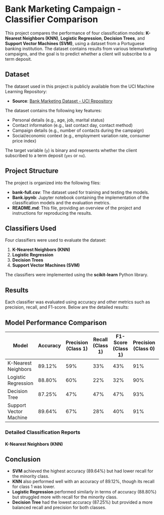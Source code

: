 # Bank Marketing Campaign - Classifier Comparison

This project compares the performance of four classification models: **K-Nearest Neighbors (KNN)**, **Logistic Regression**, **Decision Trees**, and **Support Vector Machines (SVM)**, using a dataset from a Portuguese banking institution. The dataset contains results from various telemarketing campaigns, and the goal is to predict whether a client will subscribe to a term deposit.

## Dataset

The dataset used in this project is publicly available from the UCI Machine Learning Repository:

- **Source**: [Bank Marketing Dataset - UCI Repository](https://archive.ics.uci.edu/ml/datasets/Bank+Marketing)

The dataset contains the following key features:
- Personal details (e.g., age, job, marital status)
- Contact information (e.g., last contact day, contact method)
- Campaign details (e.g., number of contacts during the campaign)
- Social/economic context (e.g., employment variation rate, consumer price index)
  
The target variable (`y`) is binary and represents whether the client subscribed to a term deposit (`yes` or `no`).

## Project Structure

The project is organized into the following files:

- **bank-full.csv**: The dataset used for training and testing the models.
- **Bank.ipynb**: Jupyter notebook containing the implementation of the classification models and the evaluation metrics.
- **README.md**: This file, providing an overview of the project and instructions for reproducing the results.

## Classifiers Used

Four classifiers were used to evaluate the dataset:

1. **K-Nearest Neighbors (KNN)**
2. **Logistic Regression**
3. **Decision Trees**
4. **Support Vector Machines (SVM)**

The classifiers were implemented using the **scikit-learn** Python library.

## Results

Each classifier was evaluated using accuracy and other metrics such as precision, recall, and F1-score. Below are the detailed results:

## Model Performance Comparison

| Model                | Accuracy | Precision (Class 1) | Recall (Class 1) | F1-Score (Class 1) | Precision (Class 0) | Recall (Class 0) | F1-Score (Class 0) | Weighted Avg F1-Score |
|----------------------|----------|---------------------|------------------|--------------------|---------------------|------------------|--------------------|-----------------------|
| K-Nearest Neighbors   | 89.12%   | 59%                 | 33%              | 43%                | 91%                 | 97%              | 94%                | 88%                  |
| Logistic Regression   | 88.80%   | 60%                 | 22%              | 32%                | 90%                 | 98%              | 94%                | 86%                  |
| Decision Tree         | 87.25%   | 47%                 | 47%              | 47%                | 93%                 | 93%              | 93%                | 87%                  |
| Support Vector Machine| 89.64%   | 67%                 | 28%              | 40%                | 91%                 | 98%              | 94%                | 88%                  |



### Detailed Classification Reports

#### K-Nearest Neighbors (KNN)


## Conclusion

- **SVM** achieved the highest accuracy (89.64%) but had lower recall for the minority class.
- **KNN** also performed well with an accuracy of 89.12%, though its recall for class 1 was lower.
- **Logistic Regression** performed similarly in terms of accuracy (88.80%) but struggled more with recall for the minority class.
- **Decision Tree** had the lowest accuracy (87.25%) but provided a more balanced recall and precision for both classes.


